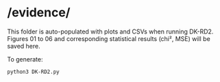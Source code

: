 # /evidence/

This folder is auto-populated with plots and CSVs when running DK-RD2.
Figures 01 to 06 and corresponding statistical results (chi², MSE) will be saved here.

To generate:

```bash
python3 DK-RD2.py
